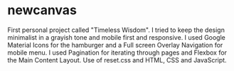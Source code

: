 # newcanvas
First personal project called "Timeless Wisdom".
I tried to keep the design minimalist in a grayish tone and mobile first and responsive.
I used Google Material Icons for the hamburger and a Full screen Overlay Navigation for mobile menu. 
I used Pagination for iterating through pages and Flexbox for the Main Content Layout.
Use of reset.css and HTML, CSS and JavaScript.
